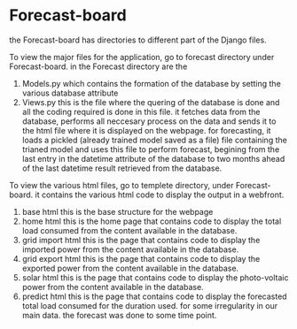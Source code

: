 # Forecast-board

the Forecast-board has directories to different part of the Django files.

To view the major files for the application, go to forecast directory under Forecast-board. 
in the Forecast directory are the 
1) Models.py 
which contains the formation of the database by setting the various database attribute
2) Views.py
this is the file where the quering of the database is done and all the coding required is done in this file.
it fetches data from the database, performs all neccesary process on the data and sends it to the html file where it is displayed on the webpage.
for forecasting, it loads a pickled (already trained model saved as a file) file containing the trianed model and uses this file to perform forecast, 
begining from the last entry in the datetime attribute of the database to two months ahead of the last datetime result retrieved from the database.

To view the various html files, go to templete directory, under Forecast-board.
it contains the various html code to display the output in a webfront.

1) base html 
this is the base structure for the webpage
2) home html
this is the home page that contains code to display the total load consumed from the content available in the database.
3) grid import html
this is the page that contains code to display the imported power from the content available in the database.
4) grid export html
this is the page that contains code to display the exported power from the content available in the database.
5) solar html
this is the page that contains code to display the photo-voltaic power from the content available in the database.
6) predict html
this is the page that contains code to display the forecasted total load consumed for the duration used. for some irregularity in our main data. 
the forecast was done to some time point.


